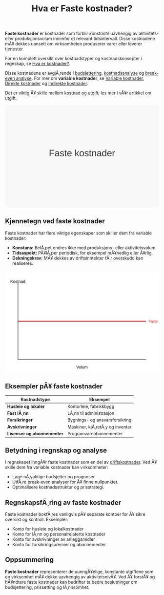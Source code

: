 ﻿---
title: "Hva er Faste kostnader?"
meta_title: "Hva er Faste kostnader?"
meta_description: '**Faste kostnader** er kostnader som forblir _konstante_ uavhengig av aktivitets- eller produksjonsvolum innenfor et relevant tidsintervall. Disse kostnadene mÃ...'
slug: faste-kostnader
type: blog
layout: pages/single
---

**Faste kostnader** er kostnader som forblir _konstante_ uavhengig av aktivitets- eller produksjonsvolum innenfor et relevant tidsintervall. Disse kostnadene mÃ¥ dekkes uansett om virksomheten produserer varer eller leverer tjenester.

For en komplett oversikt over kostnadstyper og kostnadskonsepter i regnskap, se [Hva er kostnader?](/blogs/regnskap/hva-er-kostnader "Hva er Kostnader i Regnskap? Komplett Guide til Kostnadstyper og RegnskapsfÃ¸ring").

Disse kostnadene er avgjÃ¸rende i [budsjettering](/blogs/regnskap/hva-er-budsjettering "Hva er Budsjetering? Komplett Guide til Budsjettplanlegging"), [kostnadsanalyse](/blogs/regnskap/hva-er-dekningsbidrag "Hva er Dekningsbidrag? Beregning og Analyse for Bedre LÃ¸nnsomhet") og [break-even analyse](/blogs/regnskap/hva-er-nullpunktsomsetning "Hva er Nullpunktsomsetning (Break-Even Omsetning)?"). For mer om **variable kostnader**, se [Variable kostnader](/blogs/regnskap/variable-kostnader "Hva er Variable kostnader? Definisjon, Eksempler og RegnskapsfÃ¸ring"), [Direkte kostnader](/blogs/regnskap/hva-er-direkte-kostnader "Hva er Direkte kostnader? Definisjon, Eksempler og RegnskapsfÃ¸ring") og [Indirekte kostnader](/blogs/regnskap/hva-er-indirekte-kostnader "Hva er Indirekte kostnader? Definisjon, Eksempler og RegnskapsfÃ¸ring").

Det er viktig Ã¥ skille mellom kostnad og [utgift](/blogs/regnskap/utgift "Utgift â€“ Komplett Guide til Utgifter i Norsk Regnskap"); les mer i vÃ¥r artikkel om utgift.

![Faste kostnader](faste-kostnader-image.svg)

## Kjennetegn ved faste kostnader

Faste kostnader har flere viktige egenskaper som skiller dem fra variable kostnader:

* **Konstans:** BelÃ¸pet endres ikke med produksjons- eller aktivitetsvolum.
* **Tidsaspekt:** PÃ¥lÃ¸per periodisk, for eksempel mÃ¥nedlig eller Ã¥rlig.
* **Dekningskrav:** MÃ¥ dekkes av driftsinntekter fÃ¸r overskudd kan realiseres.

![Illustrasjon av faste kostnader over volum](faste-kostnader-illustrasjon.svg)

## Eksempler pÃ¥ faste kostnader

| Kostnadstype          | Eksempel                          |
|-----------------------|-----------------------------------|
| **Husleie og lokaler**| Kontorleie, fabrikkbygg           |
| **Fast lÃ¸nn**         | LÃ¸nn til administrasjon           |
| **Forsikringer**      | Bygnings- og ansvarsforsikring    |
| **Avskrivninger**     | Maskiner, kjÃ¸retÃ¸y og inventar    |
| **Lisenser og abonnementer** | Programvareabonnementer    |

## Betydning i regnskap og analyse

I regnskapet inngÃ¥r faste kostnader som en del av [driftskostnader](/blogs/regnskap/hva-er-driftskostnader "Hva er Driftskostnader? Typer, Beregning og RegnskapsfÃ¸ring - Komplett Guide"). Ved Ã¥ skille dem fra variable kostnader kan virksomheter:

* Lage nÃ¸yaktige budsjetter og prognoser.
* UtfÃ¸re break-even analyser for Ã¥ finne nullpunktet.
* Optimalisere kostnadsstruktur og prisstrategi.

## RegnskapsfÃ¸ring av faste kostnader

Faste kostnader bokfÃ¸res vanligvis pÃ¥ separate kontoer for Ã¥ sikre oversikt og kontroll. Eksempler:

* Konto for husleie og lokalkostnader
* Konto for lÃ¸nn og personalrelaterte kostnader
* Konto for avskrivninger av anleggsmidler
* Konto for forsikringspremier og abonnementer

## Oppsummering

**Faste kostnader** representerer de uunngÃ¥elige, konstante utgiftene som en virksomhet mÃ¥ dekke uavhengig av aktivitetsnivÃ¥. Ved Ã¥ forstÃ¥ og hÃ¥ndtere faste kostnader kan bedrifter ta bedre beslutninger om budsjettering, prissetting og lÃ¸nnsomhet.
